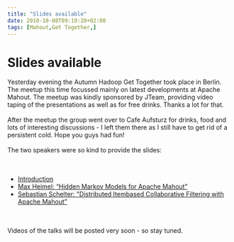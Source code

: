 ```yaml
---
title: "Slides available"
date: 2010-10-08T09:19:20+02:00
tags: [Mahout,Get Together,]
---
```


# Slides available


Yesterday evening the Autumn Hadoop Get Together took place in Berlin. The meetup this time focussed mainly on latest 
developments at Apache Mahout. The meetup was kindly sponsored by JTeam, providing video taping of the presentations as 
well as for free drinks. Thanks a lot for that.<br><br>After the meetup the group went over to Cafe Aufsturz for 
drinks, food and lots of interesting discussions - I left them there as I still have to get rid of a persistent cold. 
Hope you guys had fun!<br><br>The two speakers were so kind to provide the slides:<br><br><ul><br><li><a 
href="http://isabel-drost.de/hadoop/slides/DankeOct10.pdf">Introduction</a><br><li><a 
href="http://isabel-drost.de/hadoop/slides/HMM.pdf">Max Heimel: “Hidden Markov Models for Apache Mahout”</a><br><li><a 
href="http://isabel-drost.de/hadoop/slides/collabMahout.pdf">Sebastian Schelter: "Distributed Itembased Collaborative 
Filtering with Apache Mahout”</a><br></ul><br><br>Videos of the talks will be posted very soon - so stay tuned.
